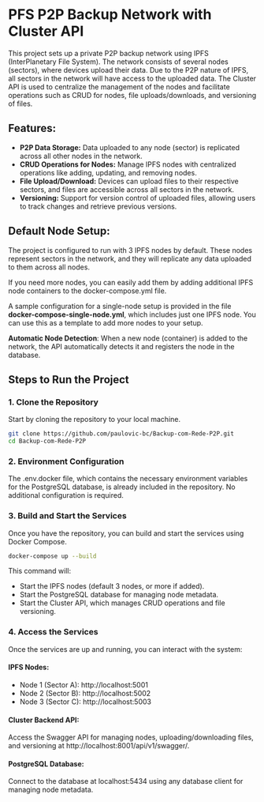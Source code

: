 # PFS P2P Backup Network with Cluster API

This project sets up a private P2P backup network using IPFS (InterPlanetary File System). The network consists of several nodes (sectors), where devices upload their data. Due to the P2P nature of IPFS, all sectors in the network will have access to the uploaded data. The Cluster API is used to centralize the management of the nodes and facilitate operations such as CRUD for nodes, file uploads/downloads, and versioning of files.

## Features:

- **P2P Data Storage:** Data uploaded to any node (sector) is replicated across all other nodes in the network.
- **CRUD Operations for Nodes:** Manage IPFS nodes with centralized operations like adding, updating, and removing nodes.
- **File Upload/Download:** Devices can upload files to their respective sectors, and files are accessible across all sectors in the network.
- **Versioning:** Support for version control of uploaded files, allowing users to track changes and retrieve previous versions.

## Default Node Setup:

The project is configured to run with 3 IPFS nodes by default. These nodes represent sectors in the network, and they will replicate any data uploaded to them across all nodes.

If you need more nodes, you can easily add them by adding additional IPFS node containers to the docker-compose.yml file.

A sample configuration for a single-node setup is provided in the file **docker-compose-single-node.yml**, which includes just one IPFS node. You can use this as a template to add more nodes to your setup.

**Automatic Node Detection**: When a new node (container) is added to the network, the API automatically detects it and registers the node in the database.


## Steps to Run the Project

### 1. Clone the Repository
Start by cloning the repository to your local machine.

```bash
git clone https://github.com/paulovic-bc/Backup-com-Rede-P2P.git
cd Backup-com-Rede-P2P
```

### 2. Environment Configuration
The .env.docker file, which contains the necessary environment variables for the PostgreSQL database, is already included in the repository. No additional configuration is required.

### 3. Build and Start the Services
Once you have the repository, you can build and start the services using Docker Compose.

```bash
docker-compose up --build
```

This command will:

- Start the IPFS nodes (default 3 nodes, or more if added).
- Start the PostgreSQL database for managing node metadata.
- Start the Cluster API, which manages CRUD operations and file versioning.

### 4. Access the Services
Once the services are up and running, you can interact with the system:

#### IPFS Nodes:

- Node 1 (Sector A): http://localhost:5001
- Node 2 (Sector B): http://localhost:5002
- Node 3 (Sector C): http://localhost:5003

#### Cluster Backend API:

Access the Swagger API for managing nodes, uploading/downloading files, and versioning at http://localhost:8001/api/v1/swagger/.

#### PostgreSQL Database:

Connect to the database at localhost:5434 using any database client for managing node metadata.